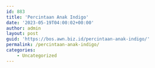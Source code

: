 ```yaml
---
id: 883
title: 'Percintaan Anak Indigo'
date: '2023-05-19T04:00:02+00:00'
author: admin
layout: post
guid: 'https://bos.awn.biz.id/percintaan-anak-indigo/'
permalink: /percintaan-anak-indigo/
categories:
    - Uncategorized
---
```


